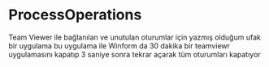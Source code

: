 # ProcessOperations
Team Viewer ile bağlanılan ve unutulan oturumlar için yazmış olduğum ufak bir uygulama bu uygulama ile Winform da 30 dakika bir teamviewr uygulamasını kapatıp 3 saniye sonra tekrar açarak tüm oturumları kapatıyor 

